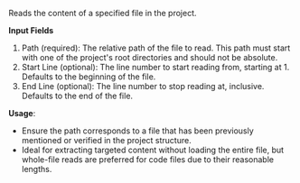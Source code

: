 Reads the content of a specified file in the project.

**Input Fields**
1. Path (required): The relative path of the file to read. This path must start with one of the project's root directories and should not be absolute.
2. Start Line (optional): The line number to start reading from, starting at 1. Defaults to the beginning of the file.
3. End Line (optional): The line number to stop reading at, inclusive. Defaults to the end of the file.

**Usage**:
- Ensure the path corresponds to a file that has been previously mentioned or verified in the project structure.
- Ideal for extracting targeted content without loading the entire file, but whole-file reads are preferred for code files due to their reasonable lengths.
